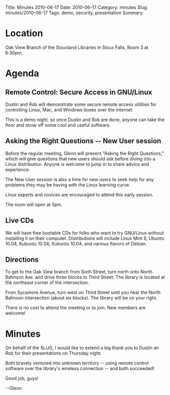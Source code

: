 Title: Minutes 2010-06-17
Date: 2010-06-17
Category: minutes
Slug: minutes/2010-06-17
Tags: demo, security, presentation
Summary:

Location
========

Oak View Branch of the Siouxland Libraries in Sioux Falls, Room 3 at
6:30pm.

Agenda
======

Remote Control: Secure Access in GNU/Linux
------------------------------------------

Dustin and Rob will demonstrate some secure remote access utilities for
controlling Linux, Mac, and Windows boxes over the internet.

This is a demo night, so once Dustin and Rob are done, anyone can take
the floor and show off some cool and useful software.

Asking the Right Questions -- New User session
----------------------------------------------

Before the regular meeting, Glenn will present "Asking the Right
Questions," which will give questions that new users should ask before
diving into a Linux distribution. Anyone is welcome to jump in to share
advice and experience.

The New User session is also a time for new users to seek help for any
problems they may be having with the Linux learning curve.

Linux experts and novices are encouraged to attend this early session.

The room will open at 5pm.

Live CDs
--------

We will have free bootable CDs for folks who want to try GNU/Linux
without installing it on their computer. Distributions will include
Linux Mint 9, Ubuntu 10.04, Kubuntu 10.04, Xubuntu 10.04, and various
flavors of Debian.

Directions
----------

To get to the Oak View branch from Sixth Street, turn north onto North
Bahnson Ave. and drive three blocks to Third Street. The library is
located at the northeast corner of the intersection.

From Sycamore Avenue, turn west on Third Street until you near the North
Bahnson intersection (about six blocks). The library will be on your
right.

There is no cost to attend the meeting or to join. New members are
welcome!

Minutes
=======

On behalf of the SLUG, I would like to extend a big thank you to Dustin
an Rob for their presentations on Thursday night.

Both bravely ventured into unknown territory -- using remote control
software over the library's wireless connection -- and both succeeded!

Good job, guys!

--Glenn
